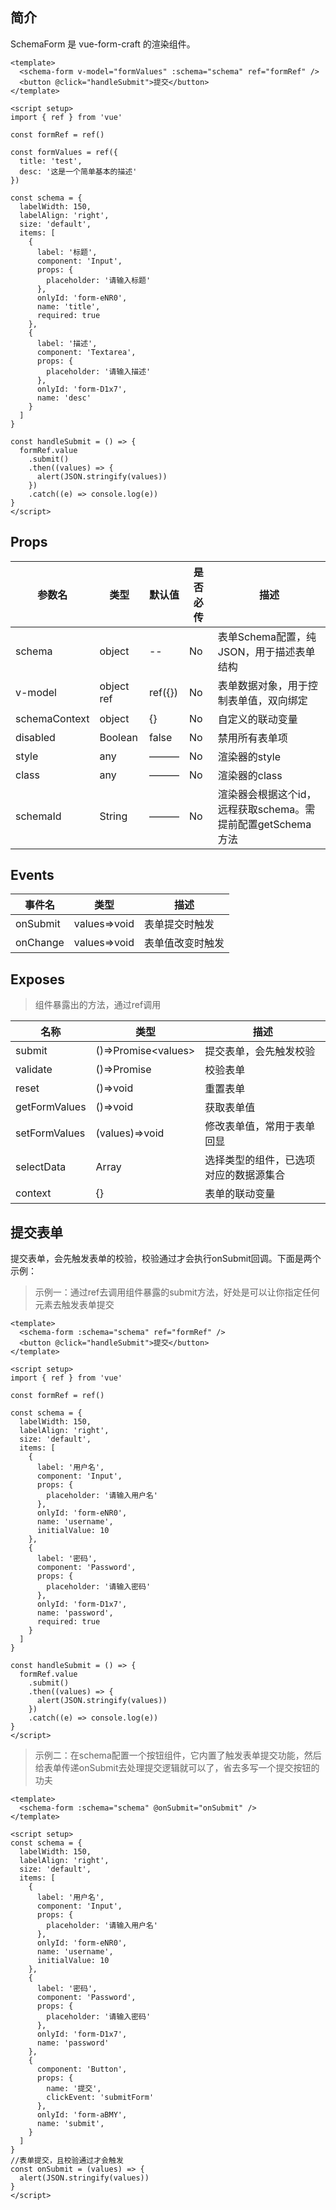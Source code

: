 ## 简介

SchemaForm 是 vue-form-craft 的渲染组件。

```vue
<template>
  <schema-form v-model="formValues" :schema="schema" ref="formRef" />
  <button @click="handleSubmit">提交</button>
</template>

<script setup>
import { ref } from 'vue'

const formRef = ref()

const formValues = ref({
  title: 'test',
  desc: '这是一个简单基本的描述'
})

const schema = {
  labelWidth: 150,
  labelAlign: 'right',
  size: 'default',
  items: [
    {
      label: '标题',
      component: 'Input',
      props: {
        placeholder: '请输入标题'
      },
      onlyId: 'form-eNR0',
      name: 'title',
      required: true
    },
    {
      label: '描述',
      component: 'Textarea',
      props: {
        placeholder: '请输入描述'
      },
      onlyId: 'form-D1x7',
      name: 'desc'
    }
  ]
}

const handleSubmit = () => {
  formRef.value
    .submit()
    .then((values) => {
      alert(JSON.stringify(values))
    })
    .catch((e) => console.log(e))
}
</script>
```

## Props

| 参数名        | 类型       | 默认值  | 是否必传 | 描述                                                        |
| ------------- | ---------- | ------- | -------- | ----------------------------------------------------------- |
| schema        | object     | --      | No       | 表单Schema配置，纯JSON，用于描述表单结构                    |
| v-model       | object ref | ref({}) | No       | 表单数据对象，用于控制表单值，双向绑定                      |
| schemaContext | object     | {}      | No       | 自定义的联动变量                                            |
| disabled      | Boolean    | false   | No       | 禁用所有表单项                                              |
| style         | any        | ———     | No       | 渲染器的style                                               |
| class         | any        | ———     | No       | 渲染器的class                                               |
| schemaId      | String     | ———     | No       | 渲染器会根据这个id，远程获取schema。需提前配置getSchema方法 |


## Events

| 事件名   | 类型         | 描述             |
| -------- | ------------ | ---------------- |
| onSubmit | values=>void | 表单提交时触发   |
| onChange | values=>void | 表单值改变时触发 |

## Exposes

>组件暴露出的方法，通过ref调用

| 名称          | 类型                  | 描述                                   |
| ------------- | --------------------- | -------------------------------------- |
| submit        | ()=>Promise\<values\> | 提交表单，会先触发校验                 |
| validate      | ()=>Promise           | 校验表单                               |
| reset         | ()=>void              | 重置表单                               |
| getFormValues | ()=>void              | 获取表单值                             |
| setFormValues | (values)=>void        | 修改表单值，常用于表单回显             |
| selectData    | Array                 | 选择类型的组件，已选项对应的数据源集合 |
| context       | {}                    | 表单的联动变量                         |




## 提交表单

提交表单，会先触发表单的校验，校验通过才会执行onSubmit回调。下面是两个示例：

>示例一：通过ref去调用组件暴露的submit方法，好处是可以让你指定任何元素去触发表单提交
```vue
<template>
  <schema-form :schema="schema" ref="formRef" />
  <button @click="handleSubmit">提交</button>
</template>

<script setup>
import { ref } from 'vue'

const formRef = ref()

const schema = {
  labelWidth: 150,
  labelAlign: 'right',
  size: 'default',
  items: [
    {
      label: '用户名',
      component: 'Input',
      props: {
        placeholder: '请输入用户名'
      },
      onlyId: 'form-eNR0',
      name: 'username',
      initialValue: 10
    },
    {
      label: '密码',
      component: 'Password',
      props: {
        placeholder: '请输入密码'
      },
      onlyId: 'form-D1x7',
      name: 'password',
      required: true
    }
  ]
}

const handleSubmit = () => {
  formRef.value
    .submit()
    .then((values) => {
      alert(JSON.stringify(values))
    })
    .catch((e) => console.log(e))
}
</script>
```


>示例二：在schema配置一个按钮组件，它内置了触发表单提交功能，然后给表单传递onSubmit去处理提交逻辑就可以了，省去多写一个提交按钮的功夫
```vue
<template>
  <schema-form :schema="schema" @onSubmit="onSubmit" />
</template>

<script setup>
const schema = {
  labelWidth: 150,
  labelAlign: 'right',
  size: 'default',
  items: [
    {
      label: '用户名',
      component: 'Input',
      props: {
        placeholder: '请输入用户名'
      },
      onlyId: 'form-eNR0',
      name: 'username',
      initialValue: 10
    },
    {
      label: '密码',
      component: 'Password',
      props: {
        placeholder: '请输入密码'
      },
      onlyId: 'form-D1x7',
      name: 'password'
    },
    {
      component: 'Button',
      props: {
        name: '提交',
        clickEvent: 'submitForm'
      },
      onlyId: 'form-aBMY',
      name: 'submit',
    }
  ]
}
//表单提交，且校验通过才会触发
const onSubmit = (values) => {
  alert(JSON.stringify(values))
}
</script>

```
